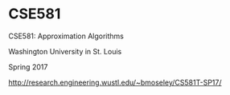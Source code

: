 # CSE581

CSE581: Approximation Algorithms

Washington University in St. Louis

Spring 2017

http://research.engineering.wustl.edu/~bmoseley/CS581T-SP17/
